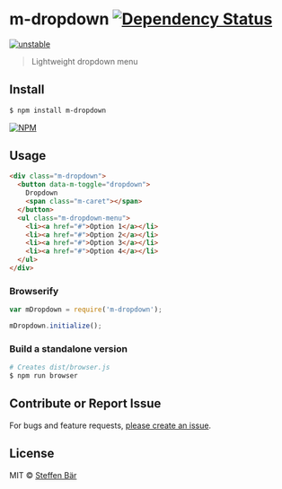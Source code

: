 # m-dropdown [![Dependency Status][daviddm-url]][daviddm-image]

[![unstable](http://badges.github.io/stability-badges/dist/unstable.svg)](http://github.com/badges/stability-badges)

> Lightweight dropdown menu

## Install
```sh
$ npm install m-dropdown
```
[![NPM](https://nodei.co/npm/m-dropdown.png?downloads=true)](https://nodei.co/npm/m-dropdown/)

## Usage

```html
<div class="m-dropdown">
  <button data-m-toggle="dropdown">
    Dropdown
    <span class="m-caret"></span>
  </button>
  <ul class="m-dropdown-menu">
    <li><a href="#">Option 1</a></li>
    <li><a href="#">Option 2</a></li>
    <li><a href="#">Option 3</a></li>
    <li><a href="#">Option 4</a></li>
  </ul>
</div>
```

### Browserify

```js
var mDropdown = require('m-dropdown');

mDropdown.initialize();
```

### Build a standalone version

```sh
# Creates dist/browser.js
$ npm run browser
```

## Contribute or Report Issue
For bugs and feature requests, [please create an issue][issue-url].

## License

MIT © [Steffen Bär](https://github.com/stbaer)

[issue-url]: https://github.com/stbaer/m-dropdown/issues
[daviddm-url]: https://david-dm.org/stbaer/m-dropdown.svg?theme=shields.io
[daviddm-image]: https://david-dm.org/stbaer/m-dropdown
